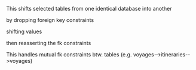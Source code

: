 This shifts selected tables from one identical database into another

by dropping foreign key constraints

shifting values

then reasserting the fk constraints

This handles mutual fk constraints btw. tables (e.g. voyages-->itineraries-->voyages)